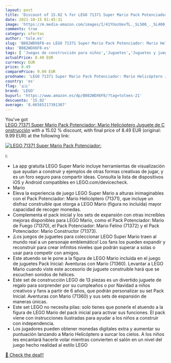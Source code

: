 ```yaml
---
layout: post
title: 'Discount of 15.02 % for LEGO 71371 Super Mario Pack Potenciador:'
date: 2021-10-15 01:45:31
image: 'https://m.media-amazon.com/images/I/41YUozUevTL._SL500_._SL400_.jpg'
comments: true
category: ofertas
author: 'tole.es'
slug: 'B082WDX6F8-es LEGO 71371 Super Mario Pack Potenciador: Mario Helicóptero...'
sku: 'B082WDX6F8-es'
tags: [ 'Juegos de construcción para niños','Juguetes','Juguetes y juegos','Sets de construcción','lego', ]
actualPrice: 8.49 EUR
currency: EUR
price: 8.49
comparePrice: 9.99 EUR
prodname: 'LEGO 71371 Super Mario Pack Potenciador: Mario Helicóptero Juguete de Construcción'
country: 'es'
flag: '🇪🇸'
brand: 'LEGO'
buyurl: 'https://www.amazon.es/dp/B082WDX6F8/?tag=tolees-21'
descuento: '15.02'
average: '8.66565217391307'
---
```


You've got [LEGO 71371 Super Mario Pack Potenciador: Mario Helicóptero Juguete de Construcción](https://www.amazon.es/dp/B082WDX6F8/?tag=tolees-21) with a  15.02 % discount, with final price of 8.49 EUR (original: 9.99 EUR) at the following link:

[![LEGO 71371 Super Mario Pack Potenciador:](https://m.media-amazon.com/images/I/41YUozUevTL._SL500_._SL400_.jpg)](https://www.amazon.es/dp/B082WDX6F8/?tag=tolees-21)

ℹ️:

- La app gratuita LEGO Super Mario incluye herramientas de visualización que ayudan a construir y ejemplos de otras formas creativas de jugar, y es un foro seguro para compartir ideas. Consulta la lista de dispositivos iOS y Android compatibles en LEGO.com/devicecheck.
- Mario
- Eleva la experiencia de juego LEGO Super Mario a alturas inimaginables con el Pack Potenciador: Mario Helicóptero (71371), que incluye un disfraz construible que otorga a LEGO Mario (figura no incluida) mayor capacidad de recoger monedas.
- Complementa el pack inicial y los sets de expansión con otras increíbles mejoras disponibles para LEGO Mario, como el Pack Potenciador: Mario de Fuego (71370), el Pack Potenciador: Mario Felino (71372) y el Pack Potenciador: Mario Constructor (71373).
- ¡Los juegos de juguetes para coleccionar LEGO Super Mario traen al mundo real a un personaje emblemático! Los fans los pueden expandir y reconstruir para crear infinitos niveles que podrán superar a solas o usar para competir con amigos.
- Este atuendo se le pone a la figura de LEGO Mario incluida en el juego de juguetes Pack Inicial: Aventuras con Mario (71360). Levantar a LEGO Mario cuando viste este accesorio de juguete construible hará que se escuchen sonidos de hélices.
- Este set de construcción LEGO de 13 piezas es un divertido juguete de regalo para sorprender por su cumpleaños o por Navidad a niños creativos y fans a partir de 6 años, que podrán personalizar su set Pack Inicial: Aventuras con Mario (71360) y sus sets de expansión de maneras únicas.
- Este set LEGO no necesita pilas: solo tienes que ponerle el atuendo a la figura de LEGO Mario del pack inicial para activar sus funciones. El pack viene con instrucciones ilustradas para ayudar a los niños a construir con independencia.
- Los jugadores pueden obtener monedas digitales extra y aumentar su puntuación lanzando a Mario Helicóptero a surcar los cielos. A los niños les encantará hacerle volar mientras convierten el salón en un nivel del juego hecho realidad al estilo LEGO

[🛒 Check the deal!!](https://www.amazon.es/dp/B082WDX6F8/?tag=tolees-21)

